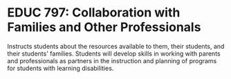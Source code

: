 # EDUC 797: Collaboration with Families and Other Professionals

Instructs students about the resources available to them, their students, and their students' families. Students will develop skills in working with parents and professionals as partners in the instruction and planning of programs for students with learning disabilities.